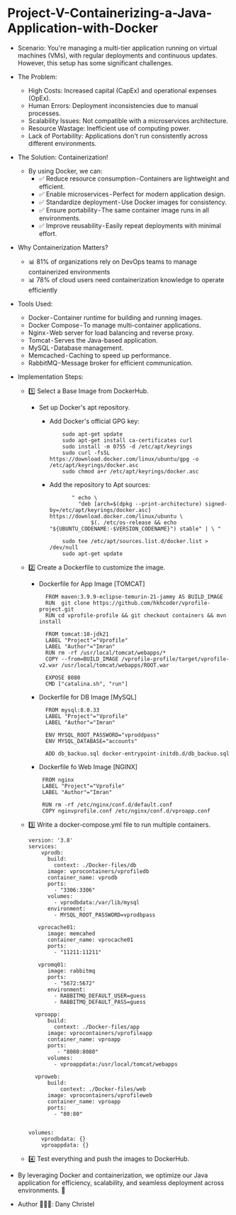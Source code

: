 # Project-V-Containerizing-a-Java-Application-with-Docker
* Scenario:
You're managing a multi-tier application running on virtual machines (VMs), with regular deployments and continuous updates. However, this setup has some significant challenges.
* The Problem:
     * High Costs: Increased capital (CapEx) and operational expenses (OpEx).
     * Human Errors: Deployment inconsistencies due to manual processes.
     * Scalability Issues: Not compatible with a microservices architecture.
     * Resource Wastage: Inefficient use of computing power.
     * Lack of Portability: Applications don't run consistently across different environments.

* The Solution: Containerization!
  * By using Docker, we can:
    * ✅ Reduce resource consumption - Containers are lightweight and efficient.
    * ✅ Enable microservices - Perfect for modern application design.
    * ✅ Standardize deployment - Use Docker images for consistency.
    * ✅ Ensure portability - The same container image runs in all environments.
    * ✅ Improve reusability - Easily repeat deployments with minimal effort.
* Why Containerization Matters?
     - 📊 81% of organizations rely on DevOps teams to manage containerized environments
     - 📊 78% of cloud users need containerization knowledge to operate efficiently
       
* Tools Used:
  * Docker - Container runtime for building and running images.
  * Docker Compose - To manage multi-container applications.
  * Nginx - Web server for load balancing and reverse proxy.
  * Tomcat - Serves the Java-based application.
  * MySQL - Database management.
  * Memcached - Caching to speed up performance.
  * RabbitMQ - Message broker for efficient communication.

* Implementation Steps:
  * 1️⃣ Select a Base Image from DockerHub.
     * Set up Docker's apt repository.
       * Add Docker's official GPG key:
         
                 sudo apt-get update
                 sudo apt-get install ca-certificates curl
                 sudo install -m 0755 -d /etc/apt/keyrings
                 sudo curl -fsSL https://download.docker.com/linux/ubuntu/gpg -o /etc/apt/keyrings/docker.asc
                 sudo chmod a+r /etc/apt/keyrings/docker.asc

       * Add the repository to Apt sources:
         
                    " echo \
                      "deb [arch=$(dpkg --print-architecture) signed-by=/etc/apt/keyrings/docker.asc] https://download.docker.com/linux/ubuntu \
                          $(. /etc/os-release && echo "${UBUNTU_CODENAME:-$VERSION_CODENAME}") stable" | \ "
         
                 sudo tee /etc/apt/sources.list.d/docker.list > /dev/null
                 sudo apt-get update
         
    
  * 2️⃣ Create a Dockerfile to customize the image.
    
    * Dockerfile for App Image [TOMCAT]
    
            FROM maven:3.9.9-eclipse-temurin-21-jammy AS BUILD_IMAGE 
            RUN  git clone https://github.com/hkhcoder/vprofile-project.git
            RUN cd vprofile-profile && git checkout containers && mvn install

            FROM tomcat:10-jdk21
            LABEL "Project"="Vprofile"
            LABEL "Author"="Imran"
            RUN rm -rf /usr/local/tomcat/webapps/*
            COPY --from=BUILD_IMAGE /vprofile-profile/target/vprofile-v2.war /usr/local/tomcat/webapps/ROOT.war

            EXPOSE 8080
            CMD ["catalina.sh", "run"]
    * Dockerfile for DB Image [MySQL]
      
            FROM mysql:8.0.33
            LABEL "Project"="Vprofile"
            LABEL "Author"="Imran"
 
            ENV MYSQL_ROOT_PASSWORD="vproddpass"
            ENV MYSQL_DATABASE="accounts"

            ADD db_backuo.sql docker-entrypoint-initdb.d/db_backuo.sql
     * Dockerfile fo Web Image [NGINX]
        
            FROM nginx
            LABEL "Project"="Vprofile"
            LABEL "Author"="Imran"

            RUN rm -rf /etc/nginx/conf.d/default.conf
            COPY nginvprofile.conf /etc/nginx/conf.d/vproapp.conf
        
  * 3️⃣ Write a docker-compose.yml file to run multiple containers.

        version: '3.8'
        services:
            vprodb: 
              build:
                context: ./Docker-files/db
              image: vprocontainers/vprofiledb 
              container_name: vprodb
              ports:
                - "3306:3306"
              volumes:
                - vprodbdata:/var/lib/mysql
              environment:
                - MYSQL_ROOT_PASSWORD=vprodbpass

           vprocache01:
              image: memcahed
              container_name: vprocache01
              ports:
                - "11211:11211"

           vpromq01:
              image: rabbitmq
              ports:
                - "5672:5672"
              environment:
                - RABBITMQ_DEFAULT_USER=guess
                - RABBITMQ_DEFAULT_PASS=guess

          vproapp:
              build:
                context: ./Docker-files/app
              image: vprocontainers/vprofileapp
              container_name: vproapp
              ports:
                 - "8080:8080"
              volumes:
                - vproappdata:/usr/local/tomcat/webapps

          vproweb:
              build:
                  context: ./Docker-files/web
              image: vprocontainers/vprofileweb
              container_name: vproapp
              ports:
                - "80:80"


        volumes: 
            vprodbdata: {}
            vproappdata: {} 

  * 4️⃣ Test everything and push the images to DockerHub.
    
* By leveraging Docker and containerization, we optimize our Java application for efficiency, scalability, and seamless deployment across environments. 🚀

* Author 👨🏽‍💻: Dany Christel
